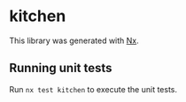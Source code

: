 # kitchen

This library was generated with [Nx](https://nx.dev).

## Running unit tests

Run `nx test kitchen` to execute the unit tests.
